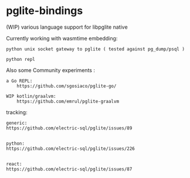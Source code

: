 # pglite-bindings
(WIP) various language support for libpglite native

Currently working with wasmtime embedding:

    python unix socket gateway to pglite ( tested against pg_dump/psql )

    python repl



Also some Community experiments :

    a Go REPL:    
        https://github.com/sgosiaco/pglite-go/

    WIP kotlin/graalvm:
        https://github.com/emrul/pglite-graalvm



tracking:

    generic:
    https://github.com/electric-sql/pglite/issues/89


    python:
    https://github.com/electric-sql/pglite/issues/226


    react:
    https://github.com/electric-sql/pglite/issues/87




